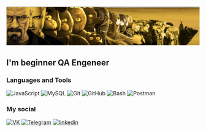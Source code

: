 ![Header](https://github.com/XiriKiri313/XiriKiri313/blob/main/cowbelly.jpg)

## I'm beginner QA Engeneer 

### Languages and Tools
![JavaScript](https://img.shields.io/badge/:-JavaScript-ffff0d?style=for-the-badge&logo=JavaScript&logoColor)
![MySQL](https://img.shields.io/badge/:-MySQL-1E90FF?style=for-the-badge&logo=MySQL&logoColor)
![Git](https://img.shields.io/badge/:-Git-F05032?style=for-the-badge&logo=Git&logoColor)
![GitHub](https://img.shields.io/badge/:-GitHub-181717?style=for-the-badge&logo=GitHub&logoColor)
![Bash](https://img.shields.io/badge/:-Bash-4EAA25?style=for-the-badge&logo=GNUBash&logoColor)
![Postman](https://img.shields.io/badge/:-Postman-FF6C37?style=for-the-badge&logo=Postman&logoColor)

### My social
[![VK](https://img.shields.io/badge/:-VK-0077FF?style=for-the-badge&logo=VK&logoColor=0077FF)](https://vk.com/hermit131)
[![Telegram](https://img.shields.io/badge/:-Telegram-26A5E4?style=for-the-badge&logo=Telegram&logoColor=#26A5E4)](https://t.me/Hermit131)
[![linkedin](https://img.shields.io/badge/:-linkedin-0A66C2?style=for-the-badge&logo=linkedin&logoColor=0A66C2)](https://www.linkedin.com/in/kirill-shturma-552941292/)

